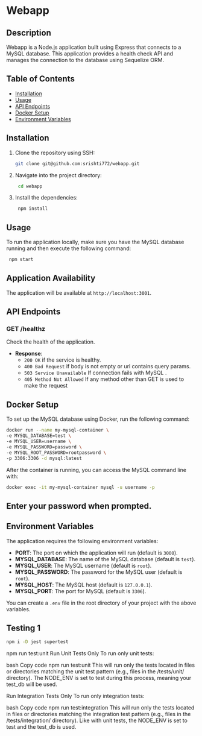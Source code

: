 # Webapp

## Description

Webapp is a Node.js application built using Express that connects to a MySQL database. This application provides a health check API and manages the connection to the database using Sequelize ORM.

## Table of Contents

- [Installation](#installation)
- [Usage](#usage)
- [API Endpoints](#api-endpoints)
- [Docker Setup](#docker-setup)
- [Environment Variables](#environment-variables)

## Installation

1. Clone the repository using SSH:

   ```bash
   git clone git@github.com:srishti772/webapp.git
   ```

2. Navigate into the project directory:

   ```bash
    cd webapp
   ```

3. Install the dependencies:

   ```bash
    npm install
   ```

## Usage

To run the application locally, make sure you have the MySQL database running and then execute the following command:

```bash
 npm start
```

## Application Availability

The application will be available at `http://localhost:3001`.

## API Endpoints

### GET /healthz

Check the health of the application.

- **Response**:
  - `200 OK` if the service is healthy.
  - `400 Bad Request` if body is not empty or url contains query params.
  - `503 Service Unavailable` If connection fails with MySQL .
  - `405 Method Not Allowed` If any method other than GET is used to make the request

## Docker Setup

To set up the MySQL database using Docker, run the following command:

```bash
docker run --name my-mysql-container \
-e MYSQL_DATABASE=test \
-e MYSQL_USER=username \
-e MYSQL_PASSWORD=password \
-e MYSQL_ROOT_PASSWORD=rootpassword \
-p 3306:3306 -d mysql:latest
```

After the container is running, you can access the MySQL command line with:

```bash
docker exec -it my-mysql-container mysql -u username -p
```

## Enter your password when prompted.

## Environment Variables

The application requires the following environment variables:

- **PORT**: The port on which the application will run (default is `3000`).
- **MYSQL_DATABASE**: The name of the MySQL database (default is `test`).
- **MYSQL_USER**: The MySQL username (default is `root`).
- **MYSQL_PASSWORD**: The password for the MySQL user (default is `root`).
- **MYSQL_HOST**: The MySQL host (default is `127.0.0.1`).
- **MYSQL_PORT**: The port for MySQL (default is `3306`).

You can create a `.env` file in the root directory of your project with the above variables.

## Testing 1

```bash
npm i -D jest supertest
```

npm run test:unit
Run Unit Tests Only
To run only unit tests:

bash
Copy code
npm run test:unit
This will run only the tests located in files or directories matching the unit test pattern (e.g., files in the /tests/unit/ directory). The NODE_ENV is set to test during this process, meaning your test_db will be used.

Run Integration Tests Only
To run only integration tests:

bash
Copy code
npm run test:integration
This will run only the tests located in files or directories matching the integration test pattern (e.g., files in the /tests/integration/ directory). Like with unit tests, the NODE_ENV is set to test and the test_db is used.
